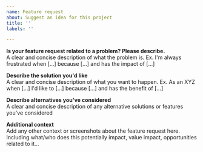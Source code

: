```yaml
---
name: Feature request
about: Suggest an idea for this project
title: ''
labels: ''

---
```


**Is your feature request related to a problem? Please describe.** </br>
A clear and concise description of what the problem is. Ex. I'm always frustrated when [...] because [...] and has the impact of [...] 

**Describe the solution you'd like** </br>
A clear and concise description of what you want to happen. Ex. As an XYZ when [...] I'd like to [...] because [...] and has the benefit of [...] 

**Describe alternatives you've considered** </br>
A clear and concise description of any alternative solutions or features you've considered

**Additional context** </br>
Add any other context or screenshots about the feature request here. Including what/who does this potentially impact, value impact, opportunities related to it...
